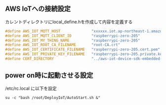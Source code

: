 ## AWS IoTへの接続設定

カレントディレクトリにlocal_define.hを作成して内容を定義する

```c:local_define.h
#define AWS_IOT_MQTT_HOST              "xxxxxx.iot.ap-northeast-1.amazonaws.com"	//AWS IoTのエンドポイント
#define AWS_IOT_MQTT_CLIENT_ID         "raspberrypi-zero-205"						//クライアントID(AWS_IOT_MY_THING_NAMEと同じ)
#define AWS_IOT_MY_THING_NAME 	       "raspberrypi-zero-205"						//AWS IoTへ登録したThings名
#define AWS_IOT_ROOT_CA_FILENAME       "root-CA.crt"								//ルート証明書ファイル名
#define AWS_IOT_CERTIFICATE_FILENAME   "raspberrypi-zero-205.cert.pem"				//デバイス証明書ファイル名
#define AWS_IOT_PRIVATE_KEY_FILENAME   "raspberrypi-zero-205.private.key"			//プライベートキーファイル名
#define CERT_DIRECTORY	               "../aws-iot-device-sdk-embedded-C/certs"		//aws-iot-device-sdk-embedded-C/certsへの相対パス"	//Relative path from the current directory
```


## power on時に起動させる設定

/etc/rc.local に以下を設定　

```
su -c "bash /root/DeployIoT/AutoStart.sh &"
```

